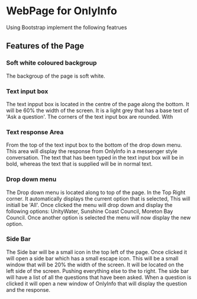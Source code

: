 # WebPage for OnlyInfo
Using Bootstrap implement the following featrues
## Features of the Page
### Soft white coloured backgroup
The backgroup of the page is soft white.


### Text input box
The text inpput box is located in the centre of the page along the bottom. It will be 60% the width of the screen. It is a light grey that has a base text of 'Ask a question'. The corners of the text input box are rounded. With 


### Text response Area
From the top of the text input box to the bottom of the drop down menu. This area will display the response from OnlyInfo in a messenger style conversation. The text that has been typed in the text input box will be in bold, whereas the text that is supplied will be in normal text.


### Drop down menu
The Drop down menu is located along to top of the page. In the Top Right corner. It automatically displays the current option that is selected, This will initiall be 'All'. Once clicked the menu will drop down and display the following options: UnityWater, Sunshine Coast Council, Moreton Bay Council. Once another option is selected the menu will now display the new option.


### Side Bar
The Side bar will be a small icon in the top left of the page. Once clicked it will open a side bar which has a small escape icon. This will be a small window that will be 20% the width of the screen. It will be located on the left side of the screen. Pushing everything else to the to right. The side bar will have a list of all the questions that have been asked. When a question is clicked it will open a new window of OnlyInfo that will display the question and the response.